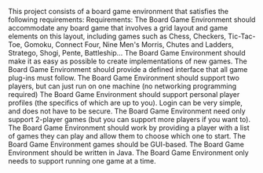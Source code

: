 This project consists of a board game environment that satisfies the following requirements:
Requirements:
The Board Game Environment should accommodate any board game that involves a grid layout and game elements on this layout, including games such as Chess, Checkers, Tic-Tac-Toe, Gomoku, Connect Four, Nine Men's Morris, Chutes and Ladders, Stratego, Shogi, Pente, Battleship…
The Board Game Environment should make it as easy as possible to create implementations of new games.
The Board Game Environment should provide a defined interface that all game plug-ins must follow.
The Board Game Environment should support two players, but can just run on one machine (no networking programming required) 
The Board Game Environment should support personal player profiles (the specifics of which are up to you). Login can be very simple, and does not have to be secure.
The Board Game Environment need only support 2-player games (but you can support more players if you want to).
The Board Game Environment should work by providing a player with a list of games they can play and allow them to choose which one to start.
The Board Game Environment games should be GUI-based.
The Board Game Environment should be written in Java.
The Board Game Environment only needs to support running one game at a time.
